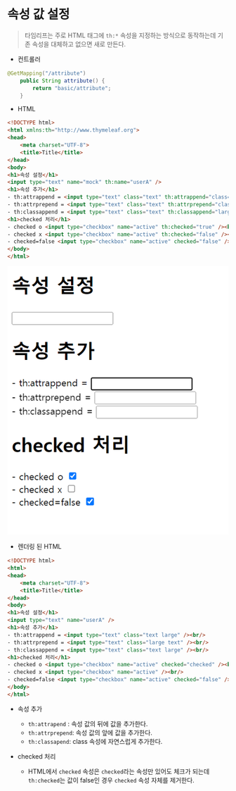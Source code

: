 # 속성 값 설정
> 타임리프는 주로 HTML 태그에 ``th:*`` 속성을 지정하는 방식으로 동작하는데 기존 속성을 대체하고 없으면 새로 만든다. 

- 컨트롤러
```java
@GetMapping("/attribute")
    public String attribute() {
        return "basic/attribute";
    }
```

- HTML
```html
<!DOCTYPE html>
<html xmlns:th="http://www.thymeleaf.org">
<head>
    <meta charset="UTF-8">
    <title>Title</title>
</head>
<body>
<h1>속성 설정</h1>
<input type="text" name="mock" th:name="userA" />
<h1>속성 추가</h1>
- th:attrappend = <input type="text" class="text" th:attrappend="class=' large'" /><br/>
- th:attrprepend = <input type="text" class="text" th:attrprepend="class='large '" /><br/>
- th:classappend = <input type="text" class="text" th:classappend="large" /><br/>
<h1>checked 처리</h1>
- checked o <input type="checkbox" name="active" th:checked="true" /><br/>
- checked x <input type="checkbox" name="active" th:checked="false" /><br/>
- checked=false <input type="checkbox" name="active" checked="false" /><br/>
</body>
</html>
```

![img.png](img.png)

- 렌더링 된 HTML
```html
<!DOCTYPE html>
<html>
<head>
    <meta charset="UTF-8">
    <title>Title</title>
</head>
<body>
<h1>속성 설정</h1>
<input type="text" name="userA" />
<h1>속성 추가</h1>
- th:attrappend = <input type="text" class="text large" /><br/>
- th:attrprepend = <input type="text" class="large text" /><br/>
- th:classappend = <input type="text" class="text large" /><br/>
<h1>checked 처리</h1>
- checked o <input type="checkbox" name="active" checked="checked" /><br/>
- checked x <input type="checkbox" name="active" /><br/>
- checked=false <input type="checkbox" name="active" checked="false" /><br/>
</body>
</html>
```

- 속성 추가
  - ``th:attrapend`` : 속성 값의 뒤에 값을 추가한다.
  - ``th:attrprepend``: 속성 값의 앞에 값을 추가한다.
  - ``th:classapend``: class 속성에 자연스럽게 추가한다.

- checked 처리
  - HTML에서 ``checked`` 속성은 ``checked``라는 속성만 있어도 체크가 되는데 ``th:checked``는 값이 false인 경우 ``checked`` 속성 자체를 제거한다.